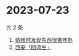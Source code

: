 # 2023-07-23

共 2 条

<!-- BEGIN -->
<!-- 最后更新时间 Sun Jul 23 2023 05:02:03 GMT+0800 (China Standard Time) -->

1. [结账时发现东西很贵咋办](https://www.zhihu.com/search?q=结账时发现东西很贵咋办)
1. [西安「回流生」](https://www.zhihu.com/search?q=西安「回流生」)

<!-- END -->
